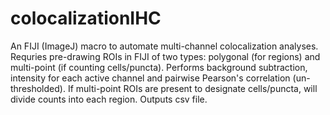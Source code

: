# colocalizationIHC
An FIJI (ImageJ) macro to automate multi-channel colocalization analyses. Requries pre-drawing ROIs in FIJI of two types: polygonal (for regions) and multi-point (if counting cells/puncta). Performs background subtraction, intensity for each active channel and pairwise Pearson's correlation (un-thresholded). If multi-point ROIs are present to designate cells/puncta, will divide counts into each region. Outputs csv file.
